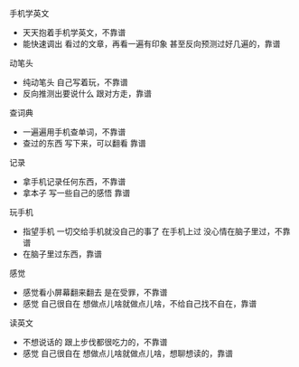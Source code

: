 
手机学英文
- 天天抱着手机学英文，不靠谱
- 能快速调出 看过的文章，再看一遍有印象 甚至反向预测过好几遍的，靠谱

动笔头
- 纯动笔头 自己写着玩，不靠谱
- 反向推测出要说什么 跟对方走，靠谱

查词典
- 一遍遍用手机查单词，不靠谱
- 查过的东西 写下来，可以翻看 靠谱

记录
- 拿手机记录任何东西，不靠谱
- 拿本子 写一些自己的感悟 靠谱

玩手机
- 指望手机 一切交给手机就没自己的事了 在手机上过 没心情在脑子里过，不靠谱
- 在脑子里过东西，靠谱

感觉
- 感觉看小屏幕翻来翻去 是在受罪，不靠谱
- 感觉 自己很自在 想做点儿啥就做点儿啥，不给自己找不自在，靠谱

读英文
- 不想说话的 跟上步伐都很吃力的，不靠谱
- 感觉 自己很自在 想做点儿啥就做点儿啥，想聊想读的，靠谱




